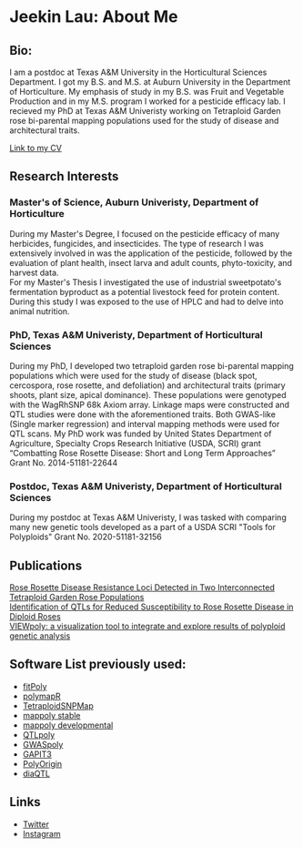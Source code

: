 # Jeekin Lau: About Me 
	
	

## Bio:
I am a postdoc  at Texas A&M University in the Horticultural Sciences Department. I got my B.S. and M.S. at Auburn University in the Department of Horticulture. My emphasis of study in my B.S. was Fruit and Vegetable Production and in my M.S. program I worked for a pesticide efficacy lab. I recieved my PhD at Texas A&M Univeristy working on Tetraploid Garden rose bi-parental mapping populations used for the study of disease and architectural traits. 
  
[Link to my CV](https://jeekinlau.github.io/About_Me/Jeekin_Lau_CV.pdf)
  
## Research Interests
                      
### Master's of Science, Auburn Univeristy, Department of Horticulture					  
During my Master's Degree, I focused on the pesticide efficacy of many herbicides, fungicides, and insecticides. The type of research I was extensively involved in was the application of the pesticide, followed by the evaluation of plant health, insect larva and adult counts, phyto-toxicity, and harvest data.    
For my Master's Thesis I investigated the use of industrial sweetpotato's fermentation byproduct as a potential livestock feed for protein content. During this study I was exposed to the use of HPLC and had to delve into animal nutrition.
             
### PhD, Texas A&M Univeristy, Department of Horticultural Sciences			 
During my PhD, I developed two tetraploid garden rose bi-parental mapping populations which were used for the study of disease (black spot, cercospora, rose rosette, and defoliation) and architectural traits (primary shoots, plant size, apical dominance). These populations were genotyped with the WagRhSNP 68k Axiom array. Linkage maps were constructed and QTL studies were done with the aforementioned traits. Both GWAS-like (Single marker regression) and interval mapping methods were used for QTL scans. My PhD work was funded by United States Department of Agriculture, Specialty Crops Research Initiative (USDA, SCRI) grant “Combatting Rose Rosette Disease: Short and Long Term Approaches” Grant No. 2014-51181-22644
           
### Postdoc, Texas A&M Univeristy, Department of Horticultural Sciences	
During my postdoc at Texas A&M Univeristy, I was tasked with comparing many new genetic tools developed as a part of a USDA SCRI "Tools for Polyploids" Grant No. 2020-51181-32156
       
## Publications
[Rose Rosette Disease Resistance Loci Detected in Two Interconnected Tetraploid Garden Rose Populations](https://www.frontiersin.org/articles/10.3389/fpls.2022.916231/full)     
[Identification of QTLs for Reduced Susceptibility to Rose Rosette Disease in Diploid Roses](https://www.mdpi.com/2076-0817/11/6/660)        
[VIEWpoly: a visualization tool to integrate and explore results of polyploid genetic analysis](https://joss.theoj.org/papers/10.21105/joss.04242)      


## Software List previously used:
* [fitPoly](https://cran.r-project.org/web/packages/fitPoly/index.html)
* [polymapR](https://cran.r-project.org/web/packages/polymapR/index.html)
* [TetraploidSNPMap](https://www.bioss.ac.uk/knowledge/tetraploidmap/)
* [mappoly stable](https://cran.r-project.org/web/packages/mappoly/index.html)
* [mappoly developmental](https://github.com/mmollina/MAPpoly)
* [QTLpoly](https://github.com/guilherme-pereira/QTLpoly)
* [GWASpoly](https://github.com/jendelman/GWASpoly)
* [GAPIT3](https://github.com/jiabowang/GAPIT3)
* [PolyOrigin](https://github.com/chaozhi/PolyOrigin.jl)
* [diaQTL](https://github.com/jendelman/diaQTL)


## Links
* [Twitter](https://twitter.com/jeekinlau)
* [Instagram](https://www.instagram.com/jeekinlau/)
	
	






